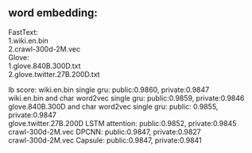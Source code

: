 
## word embedding:
FastText:  
1.wiki.en.bin  
2.crawl-300d-2M.vec  
Glove:    
1.glove.840B.300D.txt  
2.glove.twitter.27B.200D.txt


lb score:
wiki.en.bin single gru:                             public:0.9860,   private:0.9847  
wiki.en.bin and char word2vec single gru:           public:0.9859,   private:0.9846  
glove.840B.300D and char word2vec single gru:       public: 0.9855,   private:0.9847  
glove.twitter.27B.200D LSTM attention:              public:0.9852,   private:0.9845  
crawl-300d-2M.vec DPCNN:                            public:0.9847,   private:0.9827  
crawl-300d-2M.vec Capsule:                          public:0.9847,   private:0.9841  
